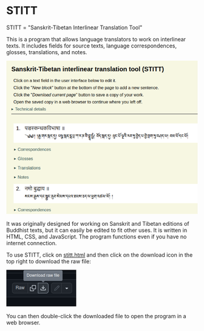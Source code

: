 # STITT
STITT = "Sanskrit-Tibetan Interlinear Translation Tool"

This is a program that allows language translators to work on interlinear texts. It includes fields for source texts, language correspondences, glosses, translations, and notes.

![Screenshot of STITT](/stitt-screenshot-1.png)

It was originally designed for working on Sanskrit and Tibetan editions of Buddhist texts, but it can easily be edited to fit other uses. It is written in HTML, CSS, and JavaScript. The program functions even if you have no internet connection.

To use STITT, click on [stitt.html](/stitt.html) and then click on the download icon in the top right to download the raw file:

![Screenshot of the download button](/download-raw-file.png)

You can then double-click the downloaded file to open the program in a web browser.

